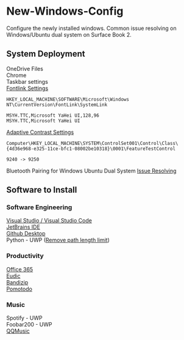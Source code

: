 # New-Windows-Config
Configure the newly installed windows.
Common issue resolving on Windows/Ubuntu dual system on Surface Book 2.

## System Deployment
OneDrive Files  
Chrome  
Taskbar settings  
[Fontlink Settings](https://shajisoft.com/shajisoft_wp/cn/%E5%AE%8C%E7%BE%8E%E8%A7%A3%E5%86%B3%E4%B8%AD%E6%96%87%E5%9C%A8%E8%8B%B1%E6%96%87windows%E4%B8%8A%E6%98%BE%E7%A4%BA%E9%AB%98%E7%9F%AE%E4%B8%8D%E4%B8%80%E7%9A%84%E9%97%AE%E9%A2%98/)
```
HKEY_LOCAL_MACHINE\SOFTWARE\Microsoft\Windows NT\CurrentVersion\FontLink\SystemLink

MSYH.TTC,Microsoft YaHei UI,128,96
MSYH.TTC,Microsoft YaHei UI
```
[Adaptive Contrast Settings](https://www.windowscentral.com/how-disable-adapative-contrast-surface)
```
Computer\HKEY_LOCAL_MACHINE\SYSTEM\ControlSet001\Control\Class\{4d36e968-e325-11ce-bfc1-08002be10318}\0001\FeatureTestControl 

9240 -> 9250
```

Bluetooth Pairing for Windows Ubuntu Dual System
[Issue Resolving](https://unix.stackexchange.com/questions/402488/dual-boot-bluetooth-device-pairing)

## Software to Install

### Software Engineering

[Visual Studio / Visual Studio Code](https://visualstudio.microsoft.com/)  
[JetBrains IDE](https://www.jetbrains.com/)  
[Github Desktop](https://desktop.github.com/)  
Python - UWP ([Remove path length limit](https://www.howtogeek.com/266621/how-to-make-windows-10-accept-file-paths-over-260-characters/))

### Productivity
[Office 365](https://www.office.com/)  
[Eudic](https://www.eudic.net)  
[Bandizip](https://en.bandisoft.com/bandizip/)  
[Pomotodo](https://pomotodo.com/app/)  

### Music
Spotify - UWP  
Foobar200 - UWP  
[QQMusic](https://y.qq.com/)
